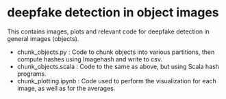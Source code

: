 # deepfake detection in object images

This contains images, plots and relevant code for deepfake detection in general images (objects).

- chunk_objects.py : Code to chunk objects into various partitions, then compute hashes using Imagehash and write to csv.
- chunk_objects.scala : Code to the same as above, but using Scala hash programs.
- chunk_plotting.ipynb : Code used to perform the visualization for each image, as well as for the averages.
